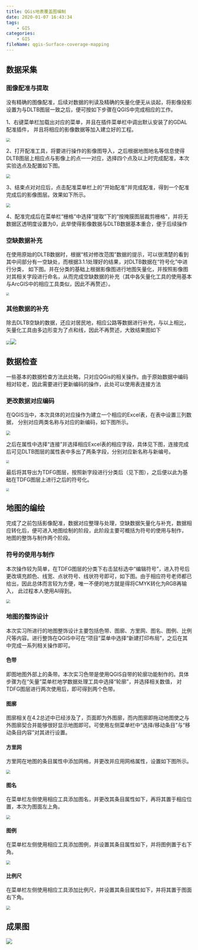```yaml
---
title: QGis地表覆盖图编制
date: 2020-01-07 16:43:34
tags:
	- GIS
categories:
	- GIS
fileName: qgis-Surface-coverage-mapping
---
```


## 数据采集

### 图像配准与提取

没有精确的图像配准，后续对数据的判读及精确的矢量化便无从谈起，将影像投影设置为与DLTB图层一致之后，便可按如下步骤在QGIS中完成相应的工作。 

1、右键菜单栏加载出对应的菜单，并且在插件菜单栏中调出默认安装了的GDAL配准插件， 并且将相应的影像数据等加入建立好的工程。 

<img src="http://cdn.ziyedy.top/image/QGis%E5%9C%B0%E8%A1%A8%E8%A6%86%E7%9B%96%E5%9B%BE%E7%BC%96%E5%88%B6/%E5%9B%BE%E7%89%871.png" style="zoom:67%;" />

2、打开配准工具，将要进行操作的影像图导入，之后根据地图地名等信息使得DLTB图层上相应点与影像上的点一一对应，选择四个点及以上时完成配准，本次实验选点及配置如下图。 

<img src="http://cdn.ziyedy.top/image/QGis%E5%9C%B0%E8%A1%A8%E8%A6%86%E7%9B%96%E5%9B%BE%E7%BC%96%E5%88%B6/%E5%9B%BE%E7%89%872.png" style="zoom: 67%;" />

3、结束点对对应后，点击配准菜单栏上的“开始配准”并完成配准，得到一个配准完成后的影像图层。效果如下所示。 

<img src="http://cdn.ziyedy.top/image/QGis%E5%9C%B0%E8%A1%A8%E8%A6%86%E7%9B%96%E5%9B%BE%E7%BC%96%E5%88%B6/%E5%9B%BE%E7%89%873.png" style="zoom:67%;" />

4、配准完成后在菜单栏“栅格”中选择“提取”下的“按掩膜图层裁剪栅格”，并将无数据区透明度设置为0，此举使得影像数据与DLTB数据基本重合，便于后续操作 

### 空缺数据补充

在使用原始的DLTB数据时，根据“核对修改范围”数据的提示，可以很清楚的看到其中间部分有一空缺处，而根据3.1.1处理好的结果，对DLTB数据在“符号化”中进行分类， 如下图。并在分类的基础上根据影像图进行地图矢量化，并按照影像图对其相关字段进行命名，从而完成空缺数据的补充（其中各矢量化工具的使用基本与ArcGIS中的相应工具类似，因此不再赘述）。 

<img src="http://cdn.ziyedy.top/image/QGis%E5%9C%B0%E8%A1%A8%E8%A6%86%E7%9B%96%E5%9B%BE%E7%BC%96%E5%88%B6/%E5%9B%BE%E7%89%874.png" style="zoom:50%;" />

### 其他数据的补充

除去DLTB空缺的数据，还应对居民地，相应公路等数据进行补充，与以上相比，矢量化工具由多边形变为了点和线，因此不再赘述，大致结果图如下

<img src="http://cdn.ziyedy.top/image/QGis%E5%9C%B0%E8%A1%A8%E8%A6%86%E7%9B%96%E5%9B%BE%E7%BC%96%E5%88%B6/%E5%9B%BE%E7%89%875.png" style="zoom: 67%;" />![](http://cdn.ziyedy.top/image/QGis%E5%9C%B0%E8%A1%A8%E8%A6%86%E7%9B%96%E5%9B%BE%E7%BC%96%E5%88%B6/%E5%9B%BE%E7%89%876.png)



## 数据检查

一些基本的数据检查方法此处略，只对应QGis的相关操作。由于原始数据中编码相对较老，因此需要进行更新编码的操作，此处可以使用表连接方法

### 更改数据对应编码

在QGIS当中，本次具体的对应操作为建立一个相应的Excel表，在表中设置三列数据， 分别对应两类名称与对应的新编码，如下图所示。 

<img src="http://cdn.ziyedy.top/image/QGis%E5%9C%B0%E8%A1%A8%E8%A6%86%E7%9B%96%E5%9B%BE%E7%BC%96%E5%88%B6/%E5%9B%BE%E7%89%876.png" style="zoom:70%;" />



之后在属性中选择“连接”并选择相应Excel表的相应字段，具体见下图，连接完成后可见DLTB图层的属性表中多出了两条字段，分别对应新名称与新编号。 

<img src="http://cdn.ziyedy.top/image/QGis%E5%9C%B0%E8%A1%A8%E8%A6%86%E7%9B%96%E5%9B%BE%E7%BC%96%E5%88%B6/%E5%9B%BE%E7%89%877.png" style="zoom:50%;" />

最后将其导出为TDFG图层，按照新字段进行分类后（见下图），之后便以此为基础在TDFG图层上进行之后的符号化。 

<img src="http://cdn.ziyedy.top/image/QGis%E5%9C%B0%E8%A1%A8%E8%A6%86%E7%9B%96%E5%9B%BE%E7%BC%96%E5%88%B6/%E5%9B%BE%E7%89%878.png" style="zoom: 50%;" />

## 地图的编绘

完成了之前包括影像配准，数据对应整理与处理，空缺数据矢量化与补充，数据相应转化后，便可进入地图绘制的阶段，此阶段主要可概括为符号的使用与制作， 地图的整饰与制作两个阶段。 

### 符号的使用与制作

本次操作较为简单，在TDFG图层的分类下右击鼠标选中“编辑符号”，进入符号后更改填充颜色、线宽、点状符号、线状符号即可，如下图。由于相应符号老师都已给出，因此总体而言较为方便，唯一不便的地方就是得将CMYK转化为RGB再输入， 此过程本人使用AI得到。 

<img src="http://cdn.ziyedy.top/image/QGis%E5%9C%B0%E8%A1%A8%E8%A6%86%E7%9B%96%E5%9B%BE%E7%BC%96%E5%88%B6/%E5%9B%BE%E7%89%879.png" style="zoom:67%;" />

### 地图的整饰设计

本次实习所进行的地图整饰设计主要包括色带、图廓、方里网、图名、图例、比例尺等内容。进行整饰在QGIS中可在“项目”菜单中选择“新建打印布局”，之后在其中完成一系列相关操作即可。 

#### 色带

即图地图外部上的条带。本次实习色带是使用QGIS自带的轮廓功能制作的。具体步骤为在“矢量”菜单栏地学数据处理工具中选择“轮廓”，并选择相关数值， 对TDFG图层进行两次使用后，即可得到两个色带。 

#### 图廓

图廓相关在4.2总述中已经涉及了，页面即为外图廓，而内图廓即拖动地图使之与外图廓契合并能够很好显示地图即可。可使用左侧菜单栏中“选择/移动条目”与“移动条目内容”对其进行设置。

#### 方里网

方里网在地图的条目属性中添加网格，并更改并应用网格属性，设置如下图所示。 

<img src="http://cdn.ziyedy.top/image/QGis%E5%9C%B0%E8%A1%A8%E8%A6%86%E7%9B%96%E5%9B%BE%E7%BC%96%E5%88%B6/%E5%9B%BE%E7%89%8710.png" style="zoom:67%;" />

#### 图名

在菜单栏左侧使用相应工具添加图名，并更改其条目属性如下，再将其置于相应位置，本次为图面左上角。

<img src="http://cdn.ziyedy.top/image/QGis%E5%9C%B0%E8%A1%A8%E8%A6%86%E7%9B%96%E5%9B%BE%E7%BC%96%E5%88%B6/%E5%9B%BE%E7%89%8711.png" style="zoom:67%;" />

#### 图例

在菜单栏左侧使用相应工具添加图例，并设置其条目属性如下，并将图例置于右下角。

<img src="http://cdn.ziyedy.top/image/QGis%E5%9C%B0%E8%A1%A8%E8%A6%86%E7%9B%96%E5%9B%BE%E7%BC%96%E5%88%B6/%E5%9B%BE%E7%89%8712.png" style="zoom:67%;" />

#### 比例尺

在菜单栏左侧使用相应工具添加比例尺，并设置其条目属性如下，并将其置于图面右下角。

<img src="http://cdn.ziyedy.top/image/QGis%E5%9C%B0%E8%A1%A8%E8%A6%86%E7%9B%96%E5%9B%BE%E7%BC%96%E5%88%B6/%E5%9B%BE%E7%89%8713.png" style="zoom: 67%;" />

## 成果图

![](http://cdn.ziyedy.top/image/QGis%E5%9C%B0%E8%A1%A8%E8%A6%86%E7%9B%96%E5%9B%BE%E7%BC%96%E5%88%B6/%E5%9B%BE%E7%89%8714.png)